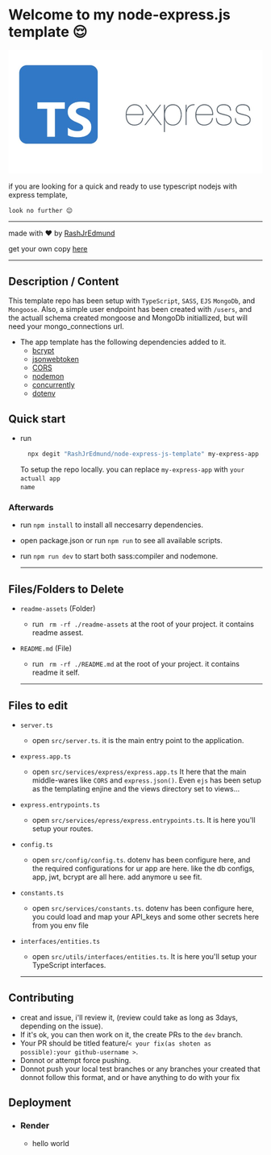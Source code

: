 # Welcome to my node-express.js template 😌

<div align="center">
  <img src="./readme-assets/template.jpeg"></img>
</div>

if you are looking for a quick and ready to use typescript nodejs with express template,

    look no further 😌

  * * *

  made with ❤️  by [RashJrEdmund](https://github.com/RashJrEdmund)
  
  get your own copy [here](https://github.com/RashJrEdmund/node-express-js-template)

  * * *

## Description / Content

This template repo has been setup with <code>TypeScript</code>, <code>SASS</code>, <code>EJS</code> <code>MongoDb</code>, and <code>Mongoose</code>.
 Also, a simple user endpoint has been created with <code>/users</code>, and the actuall schema created mongoose and MongoDb initiallized, but will need your mongo_connections url.

- The app template has the following dependencies added to it.
  - [bcrypt](https://www.npmjs.com/package/bcrypt)
  - [jsonwebtoken](https://www.npmjs.com/package/jsonwebtoken)
  - [CORS](https://www.npmjs.com/package/cors)
  - [nodemon](https://www.npmjs.com/package/nodemon)
  - [concurrently](https://www.npmjs.com/package/concurrently)
  - [dotenv](https://www.npmjs.com/package/dotenv)

## Quick start

- run

  ```bash
    npx degit "RashJrEdmund/node-express-js-template" my-express-app
  ```

    To setup the repo locally. you can replace <code>my-express-app</code> with <code>your actuall app name</code>

### Afterwards

- run  <code>npm install</code> to install all neccesarry dependencies.

- open package.json or run <code>npm run</code> to see all available scripts.

- run <code>npm run dev</code> to start both sass:compiler and nodemone.

  * * *

## Files/Folders to Delete

- <code>readme-assets</code> (Folder)
  - run <code> rm -rf ./readme-assets</code> at the root of your project. it contains readme assest.

- <code>README.md</code> (File)
  - run <code> rm -rf ./README.md</code> at the root of your project. it contains readme it self.

  * * *

## Files to edit

- <code>server.ts</code>
  - open <code>src/server.ts</code>. it is the main entry point to the application.

- <code>express.app.ts</code>
  - open <code>src/services/express/express.app.ts</code> It here that the main middle-wares like <code>CORS</code> and <code>express.json()</code>. Even <code>ejs</code> has been setup as the templating enjine and the views directory set to views...

- <code>express.entrypoints.ts</code>
  - open <code>src/services/epress/express.entrypoints.ts</code>. It is here you'll setup your routes.

- <code>config.ts</code>
  - open <code>src/config/config.ts</code>. dotenv has been configure here, and the required configurations for ur app are here. like the db configs, app, jwt, bcrypt are all here. add anymore u see fit.

- <code>constants.ts</code>
  - open <code>src/services/constants.ts</code>. dotenv has been configure here, you could load and map your API_keys and some other secrets here from you env file

- <code>interfaces/entities.ts</code>
  - open <code>src/utils/interfaces/entities.ts</code>. It is here you'll setup your TypeScript interfaces.

  * * *

## Contributing

- creat and issue, i'll review it, (review could take as long as 3days, depending on the issue).
- If it's ok, you can then work on it, the create PRs to the <code>dev</code> branch.
- Your PR should be titled feature/<code>< your fix(as shoten as possible):your github-username ></code>.
- Donnot or attempt force pushing.
- Donnot push your local test branches or any branches your created that donnot follow this format, and or have anything to do with your fix

## Deployment

- ### Render

  - hello world
